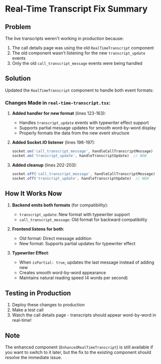 # Real-Time Transcript Fix Summary

## Problem
The live transcripts weren't working in production because:
1. The call details page was using the old `RealTimeTranscript` component
2. The old component wasn't listening for the new `transcript_update` events
3. Only the old `call_transcript_message` events were being handled

## Solution
Updated the `RealTimeTranscript` component to handle both event formats:

### Changes Made in `real-time-transcript.tsx`:

1. **Added handler for new format** (lines 123-163):
   - Handles `transcript_update` events with typewriter effect support
   - Supports partial message updates for smooth word-by-word display
   - Properly formats the data from the new event structure

2. **Added Socket.IO listener** (lines 196-197):
   ```typescript
   socket.on('call_transcript_message', handleCallTranscriptMessage)
   socket.on('transcript_update', handleTranscriptUpdate)  // NEW
   ```

3. **Added cleanup** (lines 202-203):
   ```typescript
   socket.off('call_transcript_message', handleCallTranscriptMessage)
   socket.off('transcript_update', handleTranscriptUpdate)  // NEW
   ```

## How It Works Now

1. **Backend emits both formats** (for compatibility):
   - `transcript_update`: New format with typewriter support
   - `call_transcript_message`: Old format for backward compatibility

2. **Frontend listens for both**:
   - Old format: Direct message addition
   - New format: Supports partial updates for typewriter effect

3. **Typewriter Effect**:
   - When `isPartial: true`, updates the last message instead of adding new
   - Creates smooth word-by-word appearance
   - Maintains natural reading speed (4 words per second)

## Testing in Production

1. Deploy these changes to production
2. Make a test call
3. Watch the call details page - transcripts should appear word-by-word in real-time!

## Note
The enhanced component (`EnhancedRealTimeTranscript`) is still available if you want to switch to it later, but the fix to the existing component should resolve the immediate issue.